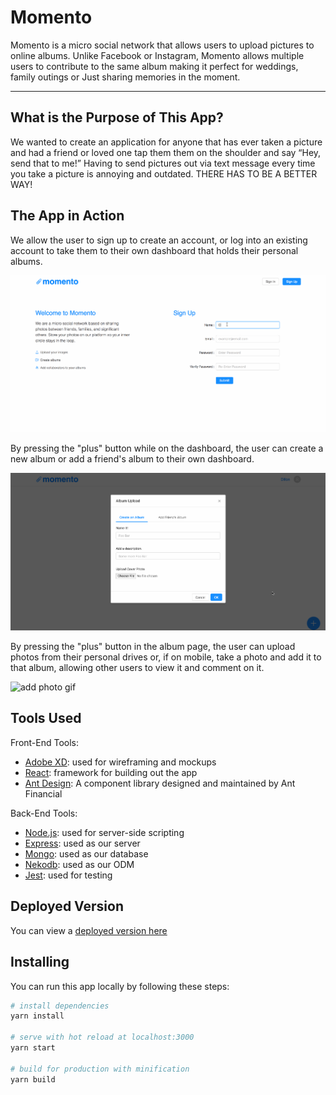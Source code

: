 # Momento

<!-- Header Image -->
<!-- ![header](./src/assets/readme-header.png) -->

Momento is a micro social network that allows users to upload pictures to online albums. Unlike Facebook or Instagram, Momento allows multiple users to contribute to the same album making it perfect for weddings, family outings or
Just sharing memories in the moment. 

- - - -

## What is the Purpose of This App?

We wanted to create an application for anyone that has ever taken a picture and had a friend or loved one tap them them on the shoulder and say “Hey, send that to me!”
Having to send pictures out via text message every time you take a picture is annoying and outdated. THERE HAS TO BE A BETTER WAY! 

## The App in Action

We allow the user to sign up to create an account, or log into an existing account to take them to their own dashboard that holds their personal albums.
<!-- Gif here -->
![sign up gif](./client/src/assets/images/signup.gif)  

By pressing the "plus" button while on the dashboard, the user can create a new album or add a friend's album to their own dashboard.
<!-- Gif here -->
![add album gif](./client/src/assets/images/create-album.gif)

By pressing the "plus" button in the album page, the user can upload photos from their personal drives or, if on mobile, take a photo and add it to that album, allowing other users to view it and comment on it.
<!-- Gif here -->
![add photo gif](./client/src/assets/images/add-photo.gif)

## Tools Used

Front-End Tools: 
* [Adobe XD](https://www.adobe.com/products/xd.html?sdid=12B9F15S&mv=search&s_kwcid=AL!3085!3!247395684636!e!!g!!adobe%20xd&ef_id=WdHfMQAAAF_wo3l0:20180421044352:s): used for wireframing and mockups
* [React](https://reactjs.org/): framework for building out the app
* [Ant Design](http://ant.design): A component library designed and maintained by Ant Financial

Back-End Tools:
* [Node.js](https://nodejs.org/en/): used for server-side scripting
* [Express](https://expressjs.com/): used as our server
* [Mongo](https://www.mongodb.com/): used as our database
* [Nekodb](https://www.npmjs.com/package/nekodb): used as our ODM
* [Jest](https://facebook.github.io/jest/): used for testing

## Deployed Version

You can view a [deployed version here](https://momento-sp.herokuapp.com/)


## Installing

You can run this app locally by following these steps:

``` bash
# install dependencies
yarn install

# serve with hot reload at localhost:3000
yarn start

# build for production with minification
yarn build
```